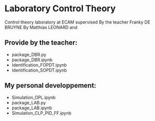 # Laboratory Control Theory
 Control theory laboratory at ECAM supervised By the teacher Franky DE BRUYNE
 By Matthias LEONARD and 
 
 ## Provide by the teacher:
  - package_DBR.py
  - package_DBR.ipynb
  - Identification_FOPDT.ipynb
  - Identification_SOPDT.ipynb
  
 ## My personal developpement:
  - Simulation_OPL.ipynb
  - package_LAB.py
  - package_LAB.ipynb
  - Simulation_CLP_PID_FF.ipynb
  
  

